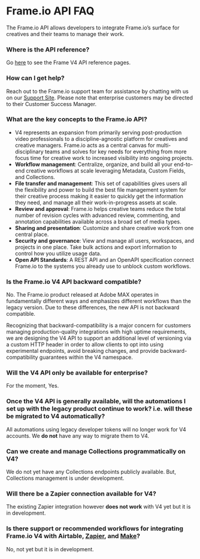 # Frame.io API FAQ

The Frame.io API allows developers to integrate Frame.io’s surface for creatives and their teams to manage their work.

### Where is the **API reference**?

Go [here](https://developer.adobe.com/frameio/api/current/) to see the Frame V4 API reference pages.

### How can I get **help**?

Reach out to the Frame.io support team for assistance by chatting with us on our [Support Site](https://help.frame.io/en/). Please note that enterprise customers may be directed to their Customer Success Manager.

### What are the **key concepts** to the Frame.io API?

* V4 represents an expansion from primarily serving post-production video professionals to a discipline-agnostic platform for creatives and creative managers. Frame.io acts as a central canvas for multi-disciplinary teams and solves for key needs for everything from more focus time for creative work to increased visibility into ongoing projects.
* **Workflow management**: Centralize, organize, and build all your end-to-end creative workflows at scale leveraging Metadata, Custom Fields, and Collections.
* **File transfer and management**: This set of capabilities gives users all the flexibility and power to build the best file management system for their creative process making it easier to quickly get the information they need, and manage all their work-in-progress assets at scale.
* **Review and approval**: Frame.io helps creative teams reduce the total number of revision cycles with advanced review, commenting, and annotation capabilities available across a broad set of media types.
* **Sharing and presentation**: Customize and share creative work from one central place.
* **Security and governance**: View and manage all users, workspaces, and projects in one place. Take bulk actions and export information to control how you utilize usage data.
* **Open API Standards**: A REST API and an OpenAPI specification connect Frame.io to the systems you already use to unblock custom workflows.

### Is the Frame.io V4 API **backward compatible**?  

No. The Frame.io product released at Adobe MAX operates in fundamentally different ways and emphasizes different workflows than the legacy version. Due to these differences, the new API is not backward compatible.

Recognizing that backward-compatibility is a major concern for customers managing production-quality integrations with high uptime requirements, we are designing the V4 API to support an additional level of versioning via a custom HTTP header in order to allow clients to opt into using experimental endpoints, avoid breaking changes, and provide backward-compatibility guarantees within the V4 namespace.

### Will the V4 API only be **available for enterprise**?

For the moment, Yes.

### Once the V4 API is generally available, will the automations I set up with the legacy product continue to work? i.e. will these be migrated to V4 automatically?

All automations using legacy developer tokens will no longer work for V4 accounts. We **do not** have any way to migrate them to V4.

### Can we create and **manage Collections programmatically** on V4?

We do not yet have any Collections endpoints publicly available. But, Collections management is under development.

### Will there be a **Zapier** connection available for V4?

The existing Zapier integration however **does not work** with V4 yet but it is in development.

### Is there support or recommended workflows for integrating Frame.io V4 with Airtable, [Zapier](http://Zapier.com/), and [Make](http://Make.com/)?

No, not yet but it is in development.
